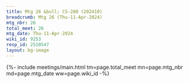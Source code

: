 ```yaml
---
title: Mtg 26 &bull; CS-280 (202410)
breadcrumb: Mtg 26 (Thu-11-Apr-2024)
mtg_nbr: 26
total_meet: 26
mtg_date: Thu-11-Apr-2024
wiki_id: 9253
resp_id: 2510547
layout: bg-image
---
```


{%- include meetings/main.html
    tm=page.total_meet
    mn=page.mtg_nbr
    md=page.mtg_date
    ww=page.wiki_id
-%}
